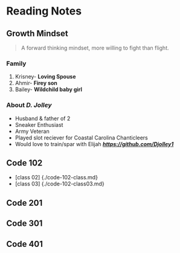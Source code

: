 # Reading Notes

## Growth Mindset
> A forward thinking mindset, more willing to fight than flight.

### Family
1. Krisney- **Loving Spouse**
2. Ahmir- **Firey son**
3. Bailey- **Wildchild baby girl**

### About *D. Jolley*
- Husband & father of 2
- Sneaker Enthusiast
- Army Veteran
- Played slot reciever for Coastal Carolina Chanticleers
- Would love to train/spar with Elijah
***https://github.com/Djolley1***

## Code 102

- [class 02] {./code-102-class.md}
- [class 03] {./code-102-class03.md}

## Code 201

## Code 301

## Code 401
